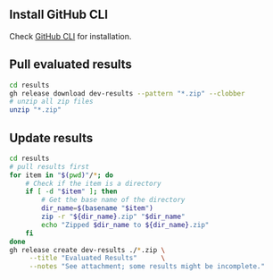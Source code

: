 ## Install GitHub CLI

Check [GitHub CLI](https://github.com/cli/cli) for installation.

## Pull evaluated results

```bash
cd results
gh release download dev-results --pattern "*.zip" --clobber
# unzip all zip files
unzip "*.zip"
```

## Update results

```bash
cd results
# pull results first
for item in "$(pwd)"/*; do
    # Check if the item is a directory
    if [ -d "$item" ]; then
        # Get the base name of the directory
        dir_name=$(basename "$item")
        zip -r "${dir_name}.zip" "$dir_name"
        echo "Zipped $dir_name to ${dir_name}.zip"
    fi
done
gh release create dev-results ./*.zip \
     --title "Evaluated Results"      \
     --notes "See attachment; some results might be incomplete."
```

